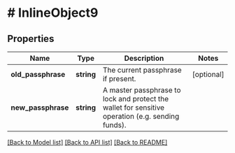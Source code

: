 # # InlineObject9

## Properties

Name | Type | Description | Notes
------------ | ------------- | ------------- | -------------
**old_passphrase** | **string** | The current passphrase if present. | [optional] 
**new_passphrase** | **string** | A master passphrase to lock and protect the wallet for sensitive operation (e.g. sending funds). | 

[[Back to Model list]](../../README.md#documentation-for-models) [[Back to API list]](../../README.md#documentation-for-api-endpoints) [[Back to README]](../../README.md)


